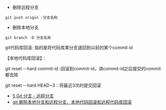 * 删除远程分支
````$xslt
git push origin :分支名称
````
* 删除本地分支 
````
git branch -D 分支名称
````

git代码库回滚: 指的是将代码库某分支退回到以前的某个commit id

【本地代码库回滚】：

git reset --hard commit-id :回滚到commit-id，讲commit-id之后提交的commit都去除

git reset --hard HEAD~3：将最近3次的提交回滚




* [5 Git 分支 - 远程分支](https://git-scm.com/book/zh/v1/Git-%E5%88%86%E6%94%AF-%E8%BF%9C%E7%A8%8B%E5%88%86%E6%94%AF)
* [git 删除本地分支和远程分支、本地代码回滚和远程代码库回滚](https://www.cnblogs.com/hqbhonker/p/5092300.html)